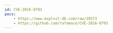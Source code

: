 ```yaml
---
id: CVE-2016-0793
pocs:
    - https://www.exploit-db.com/raw/39573
    - https://github.com/tafamace/CVE-2016-0793
---
```

